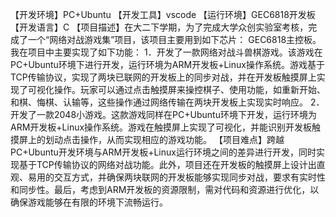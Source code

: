 【开发环境】PC+Ubuntu  	          	【开发工具】vscode
【运行环境】GEC6818开发板           			【开发语言】C
【项目描述】在大二下学期，为了完成大学众创实验室考核，完成了一个“网络对战游戏集”项目，该项目主要用到如下芯片： GEC6818主控板。我在项目中主要实现了如下功能：
1．开发了一款网络对战斗兽棋游戏。该游戏在PC+Ubuntu环境下进行开发，运行环境为ARM开发板+Linux操作系统。游戏基于TCP传输协议，实现了两块已联网的开发板上的同步对战，并在开发板触摸屏上实现了可视化操作。玩家可以通过点击触摸屏来操控棋子、使用功能，如重新开始、和棋、悔棋、认输等，这些操作通过网络传输在两块开发板上实现实时响应。
2．开发了一款2048小游戏。这款游戏同样在PC+Ubuntu环境下开发，运行环境为ARM开发板+Linux操作系统。游戏在触摸屏上实现了可视化，并能识别开发板触摸屏上的划动点击操作，从而实现相应的游戏功能。 
【项目难点】跨越PC+Ubuntu开发环境与ARM开发板+Linux运行环境之间的差异进行开发，同时实现基于TCP传输协议的网络对战功能。此外，项目还在开发板的触摸屏上设计出直观、易用的交互方式，并确保两块联网的开发板能够实现同步对战，要求有实时性和同步性。最后，考虑到ARM开发板的资源限制，需对代码和资源进行优化，以确保游戏能够在有限的环境下流畅运行。
